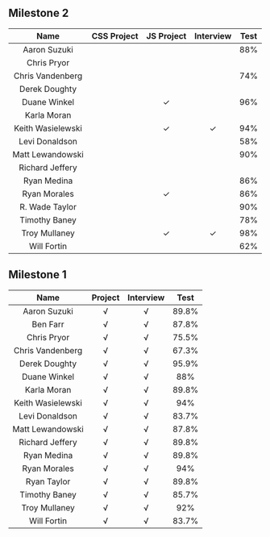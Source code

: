 ## Milestone 2

Name          |  CSS Project | JS Project | Interview | Test |
:------------:|:--------:|:---------:|:---------:|:----:|
Aaron Suzuki        |   |   |   |88%|
Chris Pryor         |   |   |   |  |
Chris Vandenberg    |   |   |   |74%|
Derek Doughty       |   |   |   |  |
Duane Winkel        |   | ✓ |   |96%|
Karla Moran         |   |   |   |  |
Keith Wasielewski   |   | ✓ | ✓ |94%|
Levi Donaldson      |   |   |   |58%|
Matt Lewandowski    |   |   |   |90%|
Richard Jeffery     |   |   |   |  |
Ryan Medina         |   |   |   |86%|
Ryan Morales        |   | ✓ |   |86%|
R. Wade Taylor      |   |   |   |90%|
Timothy Baney       |   |   |   |78%|
Troy Mullaney       |   | ✓ | ✓ |98%|
Will Fortin         |   |   |   |62%|

## Milestone 1

Name          |  Project | Interview | Test |
:------------:|:--------:|:---------:|:----:|
Aaron Suzuki        | √ |√ |89.8%|
Ben Farr            | √ |√ |87.8%|
Chris Pryor         | √ |√ |75.5%|
Chris Vandenberg    | √ |√ |67.3%|
Derek Doughty       | √ |√ |95.9%|
Duane Winkel        | √ |√ |88%|
Karla Moran         | √ |√ |89.8%|
Keith Wasielewski   | √ |√ |94%|
Levi Donaldson      | √ |√ |83.7%|
Matt Lewandowski    | √ |√ |87.8%|
Richard Jeffery     | √ |√ |89.8%|
Ryan Medina         | √ |√ |89.8%|
Ryan Morales        | √ |√ |94%|
Ryan Taylor         | √ |√ |89.8%|
Timothy Baney       | √ |√ |85.7%|
Troy Mullaney       | √ |√ |92%|
Will Fortin         | √ |√ |83.7%|
